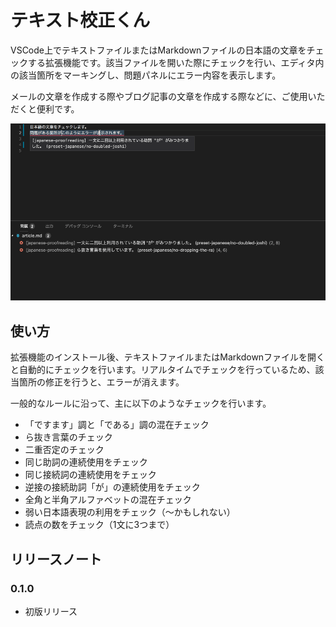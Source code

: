 # テキスト校正くん

VSCode上でテキストファイルまたはMarkdownファイルの日本語の文章をチェックする拡張機能です。該当ファイルを開いた際にチェックを行い、エディタ内の該当箇所をマーキングし、問題パネルにエラー内容を表示します。

メールの文章を作成する際やブログ記事の文章を作成する際などに、ご使用いただくと便利です。

![デモ](images/demo.gif)

## 使い方

拡張機能のインストール後、テキストファイルまたはMarkdownファイルを開くと自動的にチェックを行います。リアルタイムでチェックを行っているため、該当箇所の修正を行うと、エラーが消えます。

一般的なルールに沿って、主に以下のようなチェックを行います。

- 「ですます」調と「である」調の混在チェック
- ら抜き言葉のチェック
- 二重否定のチェック
- 同じ助詞の連続使用をチェック
- 同じ接続詞の連続使用をチェック
- 逆接の接続助詞「が」の連続使用をチェック
- 全角と半角アルファベットの混在チェック
- 弱い日本語表現の利用をチェック（〜かもしれない）
- 読点の数をチェック（1文に3つまで）

## リリースノート

### 0.1.0

 - 初版リリース
